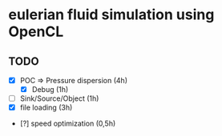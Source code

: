 # eulerian fluid simulation using OpenCL

## TODO
- [x] POC => Pressure dispersion (4h)
   - [x] Debug (1h)
- [ ] Sink/Source/Object (1h)
- [x] file loading (3h)
- [?] speed optimization (0,5h)

